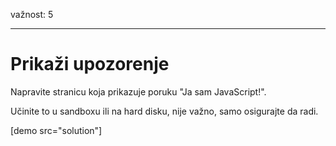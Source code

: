 važnost: 5

---

# Prikaži upozorenje

Napravite stranicu koja prikazuje poruku "Ja sam JavaScript!".

Učinite to u sandboxu ili na hard disku, nije važno, samo osigurajte da radi.

[demo src="solution"]


